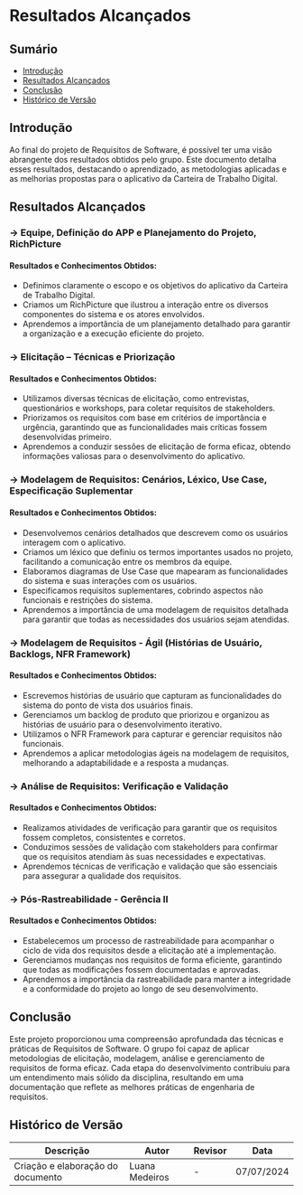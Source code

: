 
# Resultados Alcançados 

## Sumário

- [Introdução](#introdução)
- [Resultados Alcançados](#resultados-alcançados)
- [Conclusão](#conclusão)
- [Histórico de Versão](#histórico-de-versão)


## Introdução
Ao final do projeto de Requisitos de Software, é possível ter uma visão abrangente dos resultados obtidos pelo grupo. Este documento detalha esses resultados, destacando o aprendizado, as metodologias aplicadas e as melhorias propostas para o aplicativo da Carteira de Trabalho Digital.

## Resultados Alcançados

### -> Equipe, Definição do APP e Planejamento do Projeto, RichPicture
#### Resultados e Conhecimentos Obtidos:
- Definimos claramente o escopo e os objetivos do aplicativo da Carteira de Trabalho Digital.
- Criamos um RichPicture que ilustrou a interação entre os diversos componentes do sistema e os atores envolvidos.
- Aprendemos a importância de um planejamento detalhado para garantir a organização e a execução eficiente do projeto.


### -> Elicitação – Técnicas e Priorização
#### Resultados e Conhecimentos Obtidos:
- Utilizamos diversas técnicas de elicitação, como entrevistas, questionários e workshops, para coletar requisitos de stakeholders.
- Priorizamos os requisitos com base em critérios de importância e urgência, garantindo que as funcionalidades mais críticas fossem desenvolvidas primeiro.
- Aprendemos a conduzir sessões de elicitação de forma eficaz, obtendo informações valiosas para o desenvolvimento do aplicativo.

### -> Modelagem de Requisitos: Cenários, Léxico, Use Case, Especificação Suplementar
#### Resultados e Conhecimentos Obtidos:
- Desenvolvemos cenários detalhados que descrevem como os usuários interagem com o aplicativo.
- Criamos um léxico que definiu os termos importantes usados no projeto, facilitando a comunicação entre os membros da equipe.
- Elaboramos diagramas de Use Case que mapearam as funcionalidades do sistema e suas interações com os usuários.
- Especificamos requisitos suplementares, cobrindo aspectos não funcionais e restrições do sistema.
- Aprendemos a importância de uma modelagem de requisitos detalhada para garantir que todas as necessidades dos usuários sejam atendidas.

### -> Modelagem de Requisitos - Ágil (Histórias de Usuário, Backlogs, NFR Framework)
#### Resultados e Conhecimentos Obtidos:
- Escrevemos histórias de usuário que capturam as funcionalidades do sistema do ponto de vista dos usuários finais.
- Gerenciamos um backlog de produto que priorizou e organizou as histórias de usuário para o desenvolvimento iterativo.
- Utilizamos o NFR Framework para capturar e gerenciar requisitos não funcionais.
- Aprendemos a aplicar metodologias ágeis na modelagem de requisitos, melhorando a adaptabilidade e a resposta a mudanças.

### -> Análise de Requisitos: Verificação e Validação
#### Resultados e Conhecimentos Obtidos:
- Realizamos atividades de verificação para garantir que os requisitos fossem completos, consistentes e corretos.
- Conduzimos sessões de validação com stakeholders para confirmar que os requisitos atendiam às suas necessidades e expectativas.
- Aprendemos técnicas de verificação e validação que são essenciais para assegurar a qualidade dos requisitos.

### -> Pós-Rastreabilidade - Gerência II
#### Resultados e Conhecimentos Obtidos:
- Estabelecemos um processo de rastreabilidade para acompanhar o ciclo de vida dos requisitos desde a elicitação até a implementação.
- Gerenciamos mudanças nos requisitos de forma eficiente, garantindo que todas as modificações fossem documentadas e aprovadas.
- Aprendemos a importância da rastreabilidade para manter a integridade e a conformidade do projeto ao longo de seu desenvolvimento.


## Conclusão
Este projeto proporcionou uma compreensão aprofundada das técnicas e práticas de Requisitos de Software. O grupo foi capaz de aplicar metodologias de elicitação, modelagem, análise e gerenciamento de requisitos de forma eficaz. Cada etapa do desenvolvimento contribuiu para um entendimento mais sólido da disciplina, resultando em uma documentação que reflete as melhores práticas de engenharia de requisitos.


## Histórico de Versão

| Descrição                    | Autor | Revisor | Data       |
|------------------------------|-------|---------|------------|
| Criação e elaboração do documento  | Luana Medeiros | - | 07/07/2024 |
